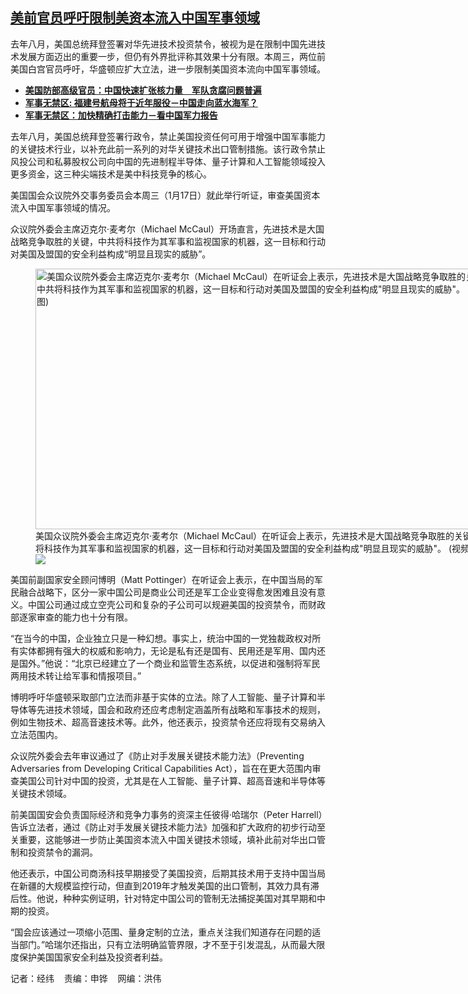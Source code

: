<!--1705522740000-->
[美前官员呼吁限制美资本流入中国军事领域](https://www.rfa.org/mandarin/yataibaodao/junshiwaijiao/jw-01172024102105.html)
------

<p>去年八月，美国总统拜登签署对华先进技术投资禁令，被视为是在限制中国先进技术发展方面迈出的重要一步，但仍有外界批评称其效果十分有限。本周三，两位前美国白宫官员呼吁，华盛顿应扩大立法，进一步限制美国资本流向中国军事领域。</p><ul><li><a href="https://www.rfa.org/mandarin/yataibaodao/junshiwaijiao/jw1-10232023122004.html"><strong>美国防部高级官员：中国快速扩张核力量　军队贪腐问题普遍</strong></a></li><li><strong><a href="https://www.rfa.org/mandarin/zhuanlan/junshiwujinqu/mil-12072023141301.html">军事无禁区: 福建号航母将于近年服役－中国走向蓝水海军？</a></strong></li><li><strong><a href="https://www.rfa.org/mandarin/zhuanlan/junshiwujinqu/mil-10262023101242.html">军事无禁区：加快精确打击能力－看中国军力报告</a></strong></li></ul><p><span style="font-weight: 400;">去年八月，美国总统拜登签署行政令，禁止美国投资任何可用于增强中国军事能力的关键技术行业，以补充此前一系列的对华关键技术出口管制措施。该行政令禁止风投公司和私募股权公司向中国的先进制程半导体、量子计算和人工智能领域投入更多资金，这三种尖端技术是美中科技竞争的核心。</span></p><p><span style="font-weight: 400;">美国国会众议院外交事务委员会本周三（1月17日）就此举行听证，审查美国资本流入中国军事领域的情况。</span></p><p><span style="font-weight: 400;">众议院外委会主席迈克尔·麦考尔（Michael McCaul）开场直言，先进技术是大国战略竞争取胜的关键，中共将科技作为其军事和监视国家的机器，这一目标和行动对美国及盟国的安全利益构成“明显且现实的威胁”。</span></p><p><span style="font-weight: 400;"><figure class="image-richtext image-inline captioned" style="width:742px;"><img alt='美国众议院外委会主席迈克尔·麦考尔（Michael McCaul）在听证会上表示，先进技术是大国战略竞争取胜的关键，中共将科技作为其军事和监视国家的机器，这一目标和行动对美国及盟国的安全利益构成"明显且现实的威胁"。 (视频截图)' height="417" src="https://www.rfa.org/mandarin/yataibaodao/junshiwaijiao/jw-01172024102105.html/screenshot-2024-01-17-101709.png/@@images/8bb45453-7a86-4ac7-98b9-eab0f6cac8fb.png" title="Screenshot 2024-01-17 101709.png" width="742"/><figcaption class="image-caption">美国众议院外委会主席迈克尔·麦考尔（Michael McCaul）在听证会上表示，先进技术是大国战略竞争取胜的关键，中共将科技作为其军事和监视国家的机器，这一目标和行动对美国及盟国的安全利益构成"明显且现实的威胁"。 (视频截图)</figcaption><small></small><div id="zoomattribute"><a data-caption='美国众议院外委会主席迈克尔·麦考尔（Michael McCaul）在听证会上表示，先进技术是大国战略竞争取胜的关键，中共将科技作为其军事和监视国家的机器，这一目标和行动对美国及盟国的安全利益构成"明显且现实的威胁"。 (视频截图)' data-fancybox="" href="https://www.rfa.org/mandarin/yataibaodao/junshiwaijiao/jw-01172024102105.html/screenshot-2024-01-17-101709.png" id="single_image" title='美国众议院外委会主席迈克尔·麦考尔（Michael McCaul）在听证会上表示，先进技术是大国战略竞争取胜的关键，中共将科技作为其军事和监视国家的机器，这一目标和行动对美国及盟国的安全利益构成"明显且现实的威胁"。 (视频截图)'><img src="/++plone++rfa-resources/img/icon-zoom.png"/></a></div></figure></span></p><p><span style="font-weight: 400;">美国前副国家安全顾问博明（Matt Pottinger）在听证会上表示，在中国当局的军民融合战略下，区分一家中国公司是商业公司还是军工企业变得愈发困难且没有意义。中国公司通过成立空壳公司和复杂的子公司可以规避美国的投资禁令，而财政部逐家审查的能力也十分有限。</span></p><p><span style="font-weight: 400;">“在当今的中国，企业独立只是一种幻想。事实上，统治中国的一党独裁政权对所有实体都拥有强大的权威和影响力，无论是私有还是国有、民用还是军用、国内还是国外。”他说：“北京已经建立了一个商业和监管生态系统，以促进和强制将军民两用技术转让给军事和情报项目。”</span></p><p><span style="font-weight: 400;">博明呼吁华盛顿采取部门立法而非基于实体的立法。除了人工智能、量子计算和半导体等先进技术领域，国会和政府还应考虑制定涵盖所有战略和军事技术的规则，例如生物技术、超高音速技术等。此外，他还表示，投资禁令还应将现有交易纳入立法范围内。</span></p><p><span style="font-weight: 400;">众议院外委会去年审议通过了《防止对手发展关键技术能力法》（Preventing Adversaries from Developing Critical Capabilities Act），旨在在更大范围内审查美国公司针对中国的投资，尤其是在人工智能、量子计算、超高音速和半导体等关键技术领域。</span></p><p><span style="font-weight: 400;">前美国国安会负责国际经济和竞争力事务的资深主任彼得·哈瑞尔（Peter Harrell）告诉立法者，通过《防止对手发展关键技术能力法》加强和扩大政府的初步行动至关重要，这能够进一步防止美国资本流入中国关键技术领域，填补此前对华出口管制和投资禁令的漏洞。</span></p><p><span style="font-weight: 400;">他还表示，中国公司商汤科技早期接受了美国投资，后期其技术用于支持中国当局在新疆的大规模监控行动，但直到2019年才触发美国的出口管制，其效力具有滞后性。他说，种种实例证明，针对特定中国公司的管制无法捕捉美国对其早期和中期的投资。</span></p><p><span style="font-weight: 400;">“国会应该通过一项缩小范围、量身定制的立法，重点关注我们知道存在问题的适当部门。”哈瑞尔还指出，只有立法明确监管界限，才不至于引发混乱，从而最大限度保护美国国家安全利益及投资者利益。</span></p><p><span style="font-weight: 400;">记者：经纬    责编：申铧    网编：洪伟</span></p>
